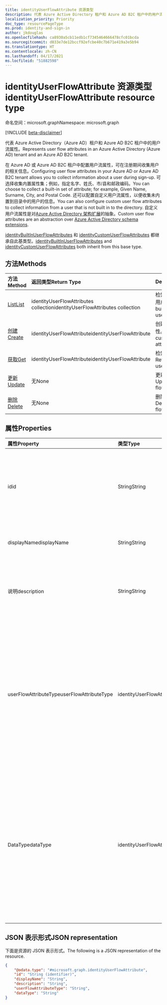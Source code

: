 ```yaml
---
title: identityUserFlowAttribute 资源类型
description: 代表 Azure Active Directory 租户和 Azure AD B2C 租户中的用户流属性。
localization_priority: Priority
doc_type: resourcePageType
ms.prod: identity-and-sign-in
author: jkdouglas
ms.openlocfilehash: ca8930a5cb11edb1cf7345464666478cfc01bcda
ms.sourcegitcommit: d033e7de12bccf92efcbe40c7b671e419a3e5b94
ms.translationtype: HT
ms.contentlocale: zh-CN
ms.lasthandoff: 04/17/2021
ms.locfileid: "51882598"
---
```

# <a name="identityuserflowattribute-resource-type"></a><span data-ttu-id="cc76d-103">identityUserFlowAttribute 资源类型</span><span class="sxs-lookup"><span data-stu-id="cc76d-103">identityUserFlowAttribute resource type</span></span>

<span data-ttu-id="cc76d-104">命名空间：microsoft.graph</span><span class="sxs-lookup"><span data-stu-id="cc76d-104">Namespace: microsoft.graph</span></span>

[!INCLUDE [beta-disclaimer](../../includes/beta-disclaimer.md)]

<span data-ttu-id="cc76d-105">代表 Azure Active Directory（Azure AD）租户和 Azure AD B2C 租户中的用户流属性。</span><span class="sxs-lookup"><span data-stu-id="cc76d-105">Represents user flow attributes in an Azure Active Directory (Azure AD) tenant and an Azure AD B2C tenant.</span></span>

<span data-ttu-id="cc76d-106">在 Azure AD 或 Azure AD B2C 租户中配置用户流属性，可在注册期间收集用户的相关信息。</span><span class="sxs-lookup"><span data-stu-id="cc76d-106">Configuring user flow attributes in your Azure AD or Azure AD B2C tenant allows you to collect information about a user during sign-up.</span></span> <span data-ttu-id="cc76d-107">可选择收集内置属性集；例如，指定名字、姓氏、市/县和邮政编码。</span><span class="sxs-lookup"><span data-stu-id="cc76d-107">You can choose to collect a built-in set of attribute; for example, Given Name, Surname, City, and Postal Code.</span></span> <span data-ttu-id="cc76d-108">还可以配置自定义用户流属性，以便收集未内置到目录中的用户的信息。</span><span class="sxs-lookup"><span data-stu-id="cc76d-108">You can also configure custom user flow attributes to collect information from a user that is not built in to the directory.</span></span> <span data-ttu-id="cc76d-109">自定义用户流属性是对[Azure Active Directory 架构扩展](/azure/active-directory/develop/active-directory-schema-extensions)的抽象。</span><span class="sxs-lookup"><span data-stu-id="cc76d-109">Custom user flow attributes are an abstraction over [Azure Active Directory schema extensions](/azure/active-directory/develop/active-directory-schema-extensions).</span></span>

<span data-ttu-id="cc76d-110">[identityBuiltInUserFlowAttributes](../resources/identitybuiltinuserflowattribute.md) 和 [identityCustomUserFlowAttributes](../resources/identitycustomuserflowattribute.md) 都继承自此基类型。</span><span class="sxs-lookup"><span data-stu-id="cc76d-110">[identityBuiltInUserFlowAttributes](../resources/identitybuiltinuserflowattribute.md) and [identityCustomUserFlowAttributes](../resources/identitycustomuserflowattribute.md) both inherit from this base type.</span></span>

## <a name="methods"></a><span data-ttu-id="cc76d-111">方法</span><span class="sxs-lookup"><span data-stu-id="cc76d-111">Methods</span></span>

| <span data-ttu-id="cc76d-112">方法</span><span class="sxs-lookup"><span data-stu-id="cc76d-112">Method</span></span>       | <span data-ttu-id="cc76d-113">返回类型</span><span class="sxs-lookup"><span data-stu-id="cc76d-113">Return Type</span></span>  |<span data-ttu-id="cc76d-114">Description</span><span class="sxs-lookup"><span data-stu-id="cc76d-114">Description</span></span>|
|:---------------|:--------|:----------|
|[<span data-ttu-id="cc76d-115">List</span><span class="sxs-lookup"><span data-stu-id="cc76d-115">List</span></span>](../api/identityuserflowattribute-list.md)|<span data-ttu-id="cc76d-116">identityUserFlowAttributes collection</span><span class="sxs-lookup"><span data-stu-id="cc76d-116">identityUserFlowAttributes collection</span></span>|<span data-ttu-id="cc76d-117">检索所有内置和自定义的用户流属性。</span><span class="sxs-lookup"><span data-stu-id="cc76d-117">Retrieve all built-in and custom user flow attributes.</span></span>|
|[<span data-ttu-id="cc76d-118">创建</span><span class="sxs-lookup"><span data-stu-id="cc76d-118">Create</span></span>](../api/identityuserflowattribute-post.md)|<span data-ttu-id="cc76d-119">identityUserFlowAttribute</span><span class="sxs-lookup"><span data-stu-id="cc76d-119">identityUserFlowAttribute</span></span>|<span data-ttu-id="cc76d-120">创建新的自定义用户流属性。</span><span class="sxs-lookup"><span data-stu-id="cc76d-120">Create a new custom user flow attribute.</span></span>|
|[<span data-ttu-id="cc76d-121">获取</span><span class="sxs-lookup"><span data-stu-id="cc76d-121">Get</span></span>](../api/identityuserflowattribute-get.md) |<span data-ttu-id="cc76d-122">identityUserFlowAttribute</span><span class="sxs-lookup"><span data-stu-id="cc76d-122">identityUserFlowAttribute</span></span>|<span data-ttu-id="cc76d-123">检索用户流属性的属性。</span><span class="sxs-lookup"><span data-stu-id="cc76d-123">Retrieve properties of a user flow attribute.</span></span>|
|[<span data-ttu-id="cc76d-124">更新</span><span class="sxs-lookup"><span data-stu-id="cc76d-124">Update</span></span>](../api/identityuserflowattribute-update.md)|<span data-ttu-id="cc76d-125">无</span><span class="sxs-lookup"><span data-stu-id="cc76d-125">None</span></span>|<span data-ttu-id="cc76d-126">更新自定义用户流属性。</span><span class="sxs-lookup"><span data-stu-id="cc76d-126">Update a custom user flow attribute.</span></span>|
|[<span data-ttu-id="cc76d-127">删除</span><span class="sxs-lookup"><span data-stu-id="cc76d-127">Delete</span></span>](../api/identityuserflowattribute-delete.md)|<span data-ttu-id="cc76d-128">无</span><span class="sxs-lookup"><span data-stu-id="cc76d-128">None</span></span>|<span data-ttu-id="cc76d-129">删除自定义用户流属性。</span><span class="sxs-lookup"><span data-stu-id="cc76d-129">Delete a custom user flow attribute.</span></span>|

## <a name="properties"></a><span data-ttu-id="cc76d-130">属性</span><span class="sxs-lookup"><span data-stu-id="cc76d-130">Properties</span></span>

|<span data-ttu-id="cc76d-131">属性</span><span class="sxs-lookup"><span data-stu-id="cc76d-131">Property</span></span>|<span data-ttu-id="cc76d-132">类型</span><span class="sxs-lookup"><span data-stu-id="cc76d-132">Type</span></span>|<span data-ttu-id="cc76d-133">说明</span><span class="sxs-lookup"><span data-stu-id="cc76d-133">Description</span></span>|
|:---------------|:--------|:----------|
|<span data-ttu-id="cc76d-134">id</span><span class="sxs-lookup"><span data-stu-id="cc76d-134">id</span></span>|<span data-ttu-id="cc76d-135">String</span><span class="sxs-lookup"><span data-stu-id="cc76d-135">String</span></span>|<span data-ttu-id="cc76d-136">用户流属性的标识符。</span><span class="sxs-lookup"><span data-stu-id="cc76d-136">The identifier of the user flow attribute.</span></span> <span data-ttu-id="cc76d-137">这是一个自动创建的只读属性。</span><span class="sxs-lookup"><span data-stu-id="cc76d-137">This is a read-only attribute that is automatically created.</span></span>|
|<span data-ttu-id="cc76d-138">displayName</span><span class="sxs-lookup"><span data-stu-id="cc76d-138">displayName</span></span>|<span data-ttu-id="cc76d-139">String</span><span class="sxs-lookup"><span data-stu-id="cc76d-139">String</span></span>|<span data-ttu-id="cc76d-140">用户流属性的显示名称。</span><span class="sxs-lookup"><span data-stu-id="cc76d-140">The display name of the user flow attribute.</span></span>|
|<span data-ttu-id="cc76d-141">说明</span><span class="sxs-lookup"><span data-stu-id="cc76d-141">description</span></span>|<span data-ttu-id="cc76d-142">String</span><span class="sxs-lookup"><span data-stu-id="cc76d-142">String</span></span>|<span data-ttu-id="cc76d-143">注册时显示给用户的用户流量属性的描述。</span><span class="sxs-lookup"><span data-stu-id="cc76d-143">The description of the user flow attribute that's shown to the user at the time of sign-up.</span></span>|
|<span data-ttu-id="cc76d-144">userFlowAttributeType</span><span class="sxs-lookup"><span data-stu-id="cc76d-144">userFlowAttributeType</span></span>|<span data-ttu-id="cc76d-145">identityUserFlowAttributeType</span><span class="sxs-lookup"><span data-stu-id="cc76d-145">identityUserFlowAttributeType</span></span>|<span data-ttu-id="cc76d-146">用户流属性的类型。</span><span class="sxs-lookup"><span data-stu-id="cc76d-146">The type of the user flow attribute.</span></span> <span data-ttu-id="cc76d-147">这是一个自动设置的只读属性。</span><span class="sxs-lookup"><span data-stu-id="cc76d-147">This is a read-only attribute that is automatically set.</span></span> <span data-ttu-id="cc76d-148">根据属性的类型，此属性的值将为 `builtIn`、 `custom`或 `required`。</span><span class="sxs-lookup"><span data-stu-id="cc76d-148">Depending on the type of attribute, the values for this property will be `builtIn`, `custom`, or `required`.</span></span>|
|<span data-ttu-id="cc76d-149">DataType</span><span class="sxs-lookup"><span data-stu-id="cc76d-149">dataType</span></span>|<span data-ttu-id="cc76d-150">identityUserFlowAttributeDataType</span><span class="sxs-lookup"><span data-stu-id="cc76d-150">identityUserFlowAttributeDataType</span></span>|<span data-ttu-id="cc76d-151">用户流属性的数据类型。</span><span class="sxs-lookup"><span data-stu-id="cc76d-151">The data type of the user flow attribute.</span></span> <span data-ttu-id="cc76d-152">在创建自定义用户流属性后，不能对此进行修改。</span><span class="sxs-lookup"><span data-stu-id="cc76d-152">This cannot be modified after the custom user flow attribute is created.</span></span> <span data-ttu-id="cc76d-153">数据类型 **支持** 为： `string` 、 `boolean` 、 `int64` 、 `stringCollection` 、 `dateTime`。</span><span class="sxs-lookup"><span data-stu-id="cc76d-153">The supported values for **dataType** are: `string` , `boolean` , `int64` , `stringCollection` , `dateTime`.</span></span>|

## <a name="json-representation"></a><span data-ttu-id="cc76d-154">JSON 表示形式</span><span class="sxs-lookup"><span data-stu-id="cc76d-154">JSON representation</span></span>

<span data-ttu-id="cc76d-155">下面是资源的 JSON 表示形式。</span><span class="sxs-lookup"><span data-stu-id="cc76d-155">The following is a JSON representation of the resource.</span></span>

<!-- {
  "blockType": "resource",
  "@odata.type": "microsoft.graph.identityUserFlowAttribute"
} -->

```json
{
    "@odata.type": "#microsoft.graph.identityUserFlowAttribute",
    "id": "String (identifier)",
    "displayName": "String",
    "description": "String",
    "userFlowAttributeType": "String",
    "dataType": "String"
}
```
